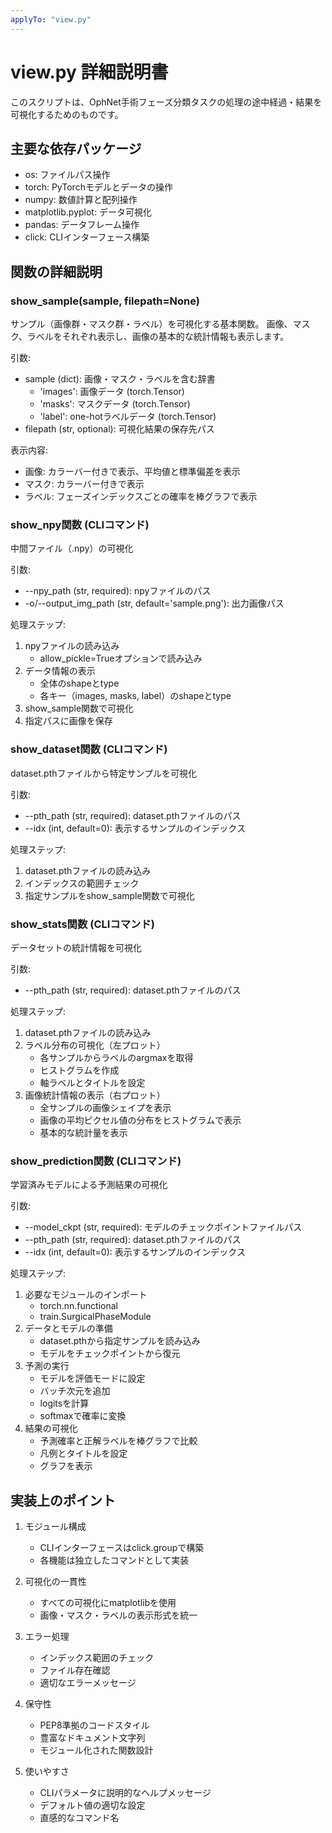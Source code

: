```yaml
---
applyTo: "view.py"
---
```


# view.py 詳細説明書

このスクリプトは、OphNet手術フェーズ分類タスクの処理の途中経過・結果を可視化するためのものです。

## 主要な依存パッケージ

- os: ファイルパス操作
- torch: PyTorchモデルとデータの操作
- numpy: 数値計算と配列操作
- matplotlib.pyplot: データ可視化
- pandas: データフレーム操作
- click: CLIインターフェース構築

## 関数の詳細説明

### show_sample(sample, filepath=None)
サンプル（画像群・マスク群・ラベル）を可視化する基本関数。
画像、マスク、ラベルをそれぞれ表示し、画像の基本的な統計情報も表示します。

引数:
- sample (dict): 画像・マスク・ラベルを含む辞書
  - 'images': 画像データ (torch.Tensor)
  - 'masks': マスクデータ (torch.Tensor)
  - 'label': one-hotラベルデータ (torch.Tensor)
- filepath (str, optional): 可視化結果の保存先パス

表示内容:
- 画像: カラーバー付きで表示、平均値と標準偏差を表示
- マスク: カラーバー付きで表示
- ラベル: フェーズインデックスごとの確率を棒グラフで表示


### show_npy関数 (CLIコマンド)
中間ファイル（.npy）の可視化

引数:
- --npy_path (str, required): npyファイルのパス
- -o/--output_img_path (str, default='sample.png'): 出力画像パス

処理ステップ:
1. npyファイルの読み込み
   - allow_pickle=Trueオプションで読み込み
2. データ情報の表示
   - 全体のshapeとtype
   - 各キー（images, masks, label）のshapeとtype
3. show_sample関数で可視化
4. 指定パスに画像を保存

### show_dataset関数 (CLIコマンド)
dataset.pthファイルから特定サンプルを可視化

引数:
- --pth_path (str, required): dataset.pthファイルのパス
- --idx (int, default=0): 表示するサンプルのインデックス

処理ステップ:
1. dataset.pthファイルの読み込み
2. インデックスの範囲チェック
3. 指定サンプルをshow_sample関数で可視化

### show_stats関数 (CLIコマンド)
データセットの統計情報を可視化

引数:
- --pth_path (str, required): dataset.pthファイルのパス

処理ステップ:
1. dataset.pthファイルの読み込み
2. ラベル分布の可視化（左プロット）
   - 各サンプルからラベルのargmaxを取得
   - ヒストグラムを作成
   - 軸ラベルとタイトルを設定
3. 画像統計情報の表示（右プロット）
   - 全サンプルの画像シェイプを表示
   - 画像の平均ピクセル値の分布をヒストグラムで表示
   - 基本的な統計量を表示

### show_prediction関数 (CLIコマンド)
学習済みモデルによる予測結果の可視化

引数:
- --model_ckpt (str, required): モデルのチェックポイントファイルパス
- --pth_path (str, required): dataset.pthファイルのパス
- --idx (int, default=0): 表示するサンプルのインデックス

処理ステップ:
1. 必要なモジュールのインポート
   - torch.nn.functional
   - train.SurgicalPhaseModule
2. データとモデルの準備
   - dataset.pthから指定サンプルを読み込み
   - モデルをチェックポイントから復元
3. 予測の実行
   - モデルを評価モードに設定
   - バッチ次元を追加
   - logitsを計算
   - softmaxで確率に変換
4. 結果の可視化
   - 予測確率と正解ラベルを棒グラフで比較
   - 凡例とタイトルを設定
   - グラフを表示

## 実装上のポイント

1. モジュール構成
   - CLIインターフェースはclick.groupで構築
   - 各機能は独立したコマンドとして実装

2. 可視化の一貫性
   - すべての可視化にmatplotlibを使用
   - 画像・マスク・ラベルの表示形式を統一

3. エラー処理
   - インデックス範囲のチェック
   - ファイル存在確認
   - 適切なエラーメッセージ

4. 保守性
   - PEP8準拠のコードスタイル
   - 豊富なドキュメント文字列
   - モジュール化された関数設計

5. 使いやすさ
   - CLIパラメータに説明的なヘルプメッセージ
   - デフォルト値の適切な設定
   - 直感的なコマンド名
